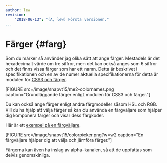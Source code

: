 ```yaml
---
author: lew
revision:
    "2018-06-13": "(A, lew) Första versionen."
...
```

Färger {#farg}
=======================

Som du märker så använder jag olika sätt att ange färger. Mestadels är det hexadecimalt värde om tre siffror, men det kan också anges som 6 siffror och det finns vissa färger som har ett namn. Detta är beskrivet i specifikationen och en av de numer aktuella specifikationerna för detta är modulen för [CSS3 och färger](http://www.w3.org/TR/css3-color/).

[FIGURE src=/image/snapvt15/me2-colornames.png caption="Grundläggande färger enligt modulen för CSS3 och färger."]

Du kan också ange färger enligt andra färgmodeller såsom HSL och RGB. Vill du ha hjälp att välja färger så kan du använda en färgväljare som hjälper dig komponera färger och visar dess färgkoder.

Här är ett [exempel på en färgväljare](/repo/htmlphp/example/colors/colorpicker.html).

[FIGURE src=/image/snapvt15/colorpicker.png?w=w2 caption="En färgväljare hjälper dig att välja och jämföra färger."]

Färgerna kan även ha inslag av alpha-kanalen, så att de uppfattas som delvis genomskinliga.
